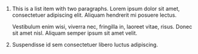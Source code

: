 1. This is a list item with two paragraphs. Lorem ipsum dolor sit amet, consectetuer adipiscing elit. Aliquam hendrerit mi posuere lectus.
    
    Vestibulum enim wisi, viverra nec, fringilla in, laoreet vitae, risus. Donec sit amet nisl. Aliquam semper ipsum sit amet velit.

2. Suspendisse id sem consectetuer libero luctus adipiscing.